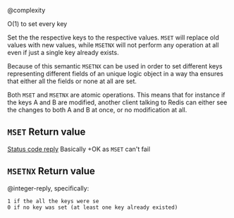 @complexity

O(1) to set every key


Set the the respective keys to the respective values. `MSET` will replace old
values with new values, while `MSETNX` will not perform any operation at all
even if just a single key already exists.

Because of this semantic `MSETNX` can be used in order to set different keys
representing different fields of an unique logic object in a way tha
ensures that either all the fields or none at all are set.

Both `MSET` and `MSETNX` are atomic operations. This means that for instance
if the keys A and B are modified, another client talking to Redis can either
see the changes to both A and B at once, or no modification at all.

## `MSET` Return value

[Status code reply][1] Basically +OK as `MSET` can't fail

## `MSETNX` Return value

@integer-reply, specifically:

    1 if the all the keys were se
    0 if no key was set (at least one key already existed)



[1]: /p/redis/wiki/ReplyTypes